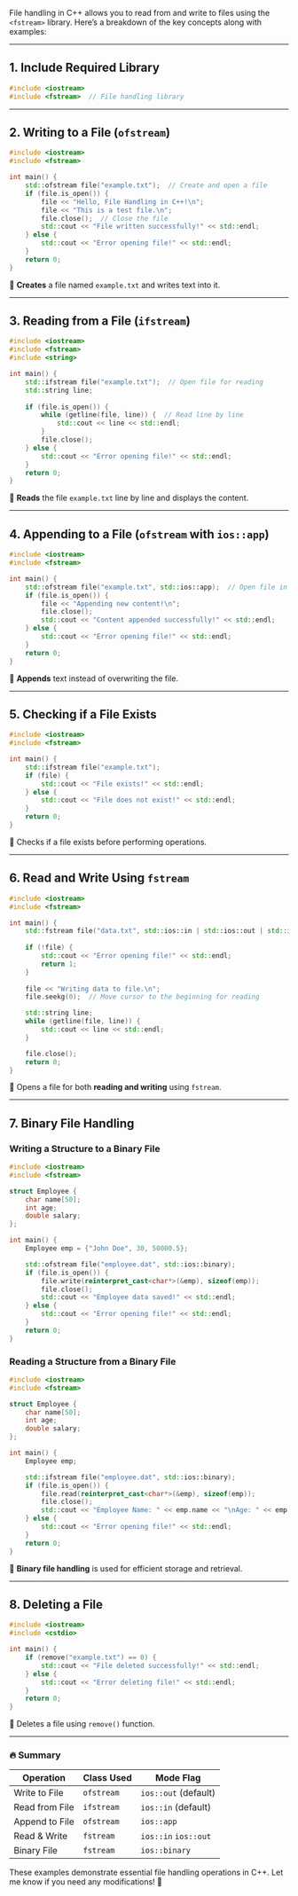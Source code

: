 File handling in C++ allows you to read from and write to files using the `<fstream>` library. Here’s a breakdown of the key concepts along with examples:

---

## **1. Include Required Library**
```cpp
#include <iostream>
#include <fstream>  // File handling library
```

---

## **2. Writing to a File (`ofstream`)**
```cpp
#include <iostream>
#include <fstream>

int main() {
    std::ofstream file("example.txt");  // Create and open a file
    if (file.is_open()) {
        file << "Hello, File Handling in C++!\n";
        file << "This is a test file.\n";
        file.close();  // Close the file
        std::cout << "File written successfully!" << std::endl;
    } else {
        std::cout << "Error opening file!" << std::endl;
    }
    return 0;
}
```
🔹 **Creates** a file named `example.txt` and writes text into it.

---

## **3. Reading from a File (`ifstream`)**
```cpp
#include <iostream>
#include <fstream>
#include <string>

int main() {
    std::ifstream file("example.txt");  // Open file for reading
    std::string line;
    
    if (file.is_open()) {
        while (getline(file, line)) {  // Read line by line
            std::cout << line << std::endl;
        }
        file.close();
    } else {
        std::cout << "Error opening file!" << std::endl;
    }
    return 0;
}
```
🔹 **Reads** the file `example.txt` line by line and displays the content.

---

## **4. Appending to a File (`ofstream` with `ios::app`)**
```cpp
#include <iostream>
#include <fstream>

int main() {
    std::ofstream file("example.txt", std::ios::app);  // Open file in append mode
    if (file.is_open()) {
        file << "Appending new content!\n";
        file.close();
        std::cout << "Content appended successfully!" << std::endl;
    } else {
        std::cout << "Error opening file!" << std::endl;
    }
    return 0;
}
```
🔹 **Appends** text instead of overwriting the file.

---

## **5. Checking if a File Exists**
```cpp
#include <iostream>
#include <fstream>

int main() {
    std::ifstream file("example.txt");
    if (file) {
        std::cout << "File exists!" << std::endl;
    } else {
        std::cout << "File does not exist!" << std::endl;
    }
    return 0;
}
```
🔹 Checks if a file exists before performing operations.

---

## **6. Read and Write Using `fstream`**
```cpp
#include <iostream>
#include <fstream>

int main() {
    std::fstream file("data.txt", std::ios::in | std::ios::out | std::ios::trunc);
    
    if (!file) {
        std::cout << "Error opening file!" << std::endl;
        return 1;
    }
    
    file << "Writing data to file.\n";
    file.seekg(0);  // Move cursor to the beginning for reading

    std::string line;
    while (getline(file, line)) {
        std::cout << line << std::endl;
    }

    file.close();
    return 0;
}
```
🔹 Opens a file for both **reading and writing** using `fstream`.

---

## **7. Binary File Handling**
### **Writing a Structure to a Binary File**
```cpp
#include <iostream>
#include <fstream>

struct Employee {
    char name[50];
    int age;
    double salary;
};

int main() {
    Employee emp = {"John Doe", 30, 50000.5};

    std::ofstream file("employee.dat", std::ios::binary);
    if (file.is_open()) {
        file.write(reinterpret_cast<char*>(&emp), sizeof(emp));
        file.close();
        std::cout << "Employee data saved!" << std::endl;
    } else {
        std::cout << "Error opening file!" << std::endl;
    }
    return 0;
}
```

### **Reading a Structure from a Binary File**
```cpp
#include <iostream>
#include <fstream>

struct Employee {
    char name[50];
    int age;
    double salary;
};

int main() {
    Employee emp;

    std::ifstream file("employee.dat", std::ios::binary);
    if (file.is_open()) {
        file.read(reinterpret_cast<char*>(&emp), sizeof(emp));
        file.close();
        std::cout << "Employee Name: " << emp.name << "\nAge: " << emp.age << "\nSalary: " << emp.salary << std::endl;
    } else {
        std::cout << "Error opening file!" << std::endl;
    }
    return 0;
}
```
🔹 **Binary file handling** is used for efficient storage and retrieval.

---

## **8. Deleting a File**
```cpp
#include <iostream>
#include <cstdio>

int main() {
    if (remove("example.txt") == 0) {
        std::cout << "File deleted successfully!" << std::endl;
    } else {
        std::cout << "Error deleting file!" << std::endl;
    }
    return 0;
}
```
🔹 Deletes a file using `remove()` function.

---

### 🔥 **Summary**
| Operation        | Class Used  | Mode Flag |
|-----------------|------------|-----------|
| Write to File   | `ofstream`  | `ios::out` (default) |
| Read from File  | `ifstream`  | `ios::in` (default) |
| Append to File  | `ofstream`  | `ios::app` |
| Read & Write    | `fstream`   | `ios::in`  `ios::out` |
| Binary File     | `fstream`   | `ios::binary` |

These examples demonstrate essential file handling operations in C++. Let me know if you need any modifications! 🚀
